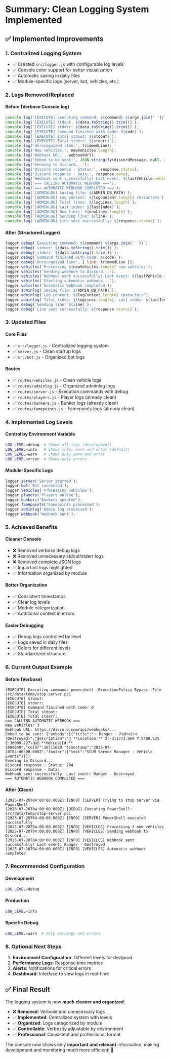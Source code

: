 # Summary: Clean Logging System Implemented

## ✅ **Implemented Improvements**

### 1. **Centralized Logging System**
- ✅ Created `src/logger.js` with configurable log levels
- ✅ Console color support for better visualization
- ✅ Automatic saving in daily files
- ✅ Module-specific logs (server, bot, vehicles, etc.)

### 2. **Logs Removed/Replaced**

#### **Before (Verbose Console.log)**
```javascript
console.log(`[EXECUTE] Executing command: ${command} ${args.join(' ')}`);
console.log(`[EXECUTE] stdout: ${data.toString().trim()}`);
console.log(`[EXECUTE] stderr: ${data.toString().trim()}`);
console.log(`[EXECUTE] Command finished with code: ${code}`);
console.log(`[EXECUTE] Total stdout: ${stdout}`);
console.log(`[EXECUTE] Total stderr: ${stderr}`);
console.log('Unrecognized line:', trimmedLine);
console.log('New vehicles:', newVehicles.length);
console.log('Webhook URL:', webhookUrl);
console.log('Embed to be sent:', JSON.stringify(discordMessage, null, 2));
console.log('Sending to Discord...');
console.log('Discord response - Status:', response.status);
console.log('Discord response - Data:', response.data);
console.log(`Webhook sent successfully! Last event: ${lastVehicle.vehicleType} - ${lastVehicle.event}`);
console.log('=== CALLING AUTOMATIC WEBHOOK ===');
console.log('=== AUTOMATIC WEBHOOK COMPLETED ===');
console.log(`[ADMINLOG] Saving file: ${ADMIN_DB_PATH}`);
console.log(`[ADMINLOG] Log content: ${logContent.length} characters`);
console.log(`[ADMINLOG] Total lines: ${logLines.length}`);
console.log(`[ADMINLOG] Last index: ${lastIndex}`);
console.log(`[ADMINLOG] New lines: ${newLines.length}`);
console.log(`[ADMINLOG] Sending line: ${line}`);
console.log(`[ADMINLOG] Line sent successfully: ${response.status}`);
```

#### **After (Structured Logger)**
```javascript
logger.debug(`Executing command: ${command} ${args.join(' ')}`);
logger.debug(`stdout: ${data.toString().trim()}`);
logger.debug(`stderr: ${data.toString().trim()}`);
logger.debug(`Command finished with code: ${code}`);
logger.debug('Unrecognized line', { line: trimmedLine });
logger.vehicles(`Processing ${newVehicles.length} new vehicles`);
logger.vehicles('Sending webhook to Discord...');
logger.vehicles(`Webhook sent successfully! Last event: ${lastVehicle.vehicleType} - ${lastVehicle.event}`, { status: response.status });
logger.vehicles('Starting automatic webhook...');
logger.vehicles('Automatic webhook completed');
logger.adminlog(`Saving file: ${ADMIN_DB_PATH}`);
logger.adminlog(`Log content: ${logContent.length} characters`);
logger.adminlog(`Total lines: ${logLines.length}, Last index: ${lastIndex}, New lines: ${newLines.length}`);
logger.debug(`Sending line: ${line}`);
logger.debug(`Line sent successfully: ${response.status}`);
```

### 3. **Updated Files**

#### **Core Files**
- ✅ `src/logger.js` - Centralized logging system
- ✅ `server.js` - Clean startup logs
- ✅ `src/bot.js` - Organized bot logs

#### **Routes**
- ✅ `routes/vehicles.js` - Clean vehicle logs
- ✅ `routes/adminlog.js` - Organized adminlog logs
- ✅ `routes/server.js` - Execution commands with debug
- ✅ `routes/players.js` - Player logs (already clean)
- ✅ `routes/bunkers.js` - Bunker logs (already clean)
- ✅ `routes/famepoints.js` - Famepoints logs (already clean)

### 4. **Implemented Log Levels**

#### **Control by Environment Variable**
```bash
LOG_LEVEL=debug  # Shows all logs (development)
LOG_LEVEL=info   # Shows info, warn and error (default)
LOG_LEVEL=warn   # Shows only warn and error
LOG_LEVEL=error  # Shows only errors
```

#### **Module-Specific Logs**
```javascript
logger.server('Server started');
logger.bot('Bot connected');
logger.vehicles('Processing vehicles');
logger.players('Players online');
logger.bunkers('Bunkers updated');
logger.famepoints('Famepoints processed');
logger.adminlog('Admin log processed');
logger.webhook('Webhook sent');
```

### 5. **Achieved Benefits**

#### **Cleaner Console**
- ❌ Removed verbose debug logs
- ❌ Removed unnecessary stdout/stderr logs
- ❌ Removed complete JSON logs
- ✅ Important logs highlighted
- ✅ Information organized by module

#### **Better Organization**
- ✅ Consistent timestamps
- ✅ Clear log levels
- ✅ Module categorization
- ✅ Additional context in errors

#### **Easier Debugging**
- ✅ Debug logs controlled by level
- ✅ Logs saved in daily files
- ✅ Colors for different levels
- ✅ Standardized structure

### 6. **Current Output Example**

#### **Before (Verbose)**
```
[EXECUTE] Executing command: powershell -ExecutionPolicy Bypass -File src/data/temp/stop-server.ps1
[EXECUTE] stdout: 
[EXECUTE] stderr: 
[EXECUTE] Command finished with code: 0
[EXECUTE] Total stdout: 
[EXECUTE] Total stderr: 
=== CALLING AUTOMATIC WEBHOOK ===
New vehicles: 3
Webhook URL: https://discord.com/api/webhooks/...
Embed to be sent: {"embeds":[{"title":"💥 Ranger - Pedreiro (Destroyed)","description":"📍 **Location:** X:-311773.969 Y:5480.525 Z:36099.227\n🆔 **VehicleId:** 1600649","color":16711680,"timestamp":"2025-07-20T04:00:00.000Z","footer":{"text":"SCUM Server Manager - Vehicle Events"}}]}
Sending to Discord...
Discord response - Status: 204
Discord response - Data: 
Webhook sent successfully! Last event: Ranger - Destroyed
=== AUTOMATIC WEBHOOK COMPLETED ===
```

#### **After (Clean)**
```
[2025-07-20T04:00:00.000Z] [INFO] [SERVER] Trying to stop server via PowerShell
[2025-07-20T04:00:00.000Z] [DEBUG] Executing PowerShell: src/data/temp/stop-server.ps1
[2025-07-20T04:00:00.000Z] [INFO] [SERVER] PowerShell executed successfully
[2025-07-20T04:00:00.000Z] [INFO] [VEHICLES] Processing 3 new vehicles
[2025-07-20T04:00:00.000Z] [INFO] [VEHICLES] Sending webhook to Discord...
[2025-07-20T04:00:00.000Z] [INFO] [VEHICLES] Webhook sent successfully! Last event: Ranger - Destroyed
[2025-07-20T04:00:00.000Z] [INFO] [VEHICLES] Automatic webhook completed
```

### 7. **Recommended Configuration**

#### **Development**
```bash
LOG_LEVEL=debug
```

#### **Production**
```bash
LOG_LEVEL=info
```

#### **Specific Debug**
```bash
LOG_LEVEL=warn  # Only warnings and errors
```

### 8. **Optional Next Steps**

1. **Environment Configuration**: Different levels for dev/prod
2. **Performance Logs**: Response time metrics
3. **Alerts**: Notifications for critical errors
4. **Dashboard**: Interface to view logs in real-time

## ✅ **Final Result**

The logging system is now **much cleaner and organized**:

- ❌ **Removed**: Verbose and unnecessary logs
- ✅ **Implemented**: Centralized system with levels
- ✅ **Organized**: Logs categorized by module
- ✅ **Controllable**: Verbosity adjustable by environment
- ✅ **Professional**: Consistent and professional format

The console now shows only **important and relevant** information, making development and monitoring much more efficient! 🎉 